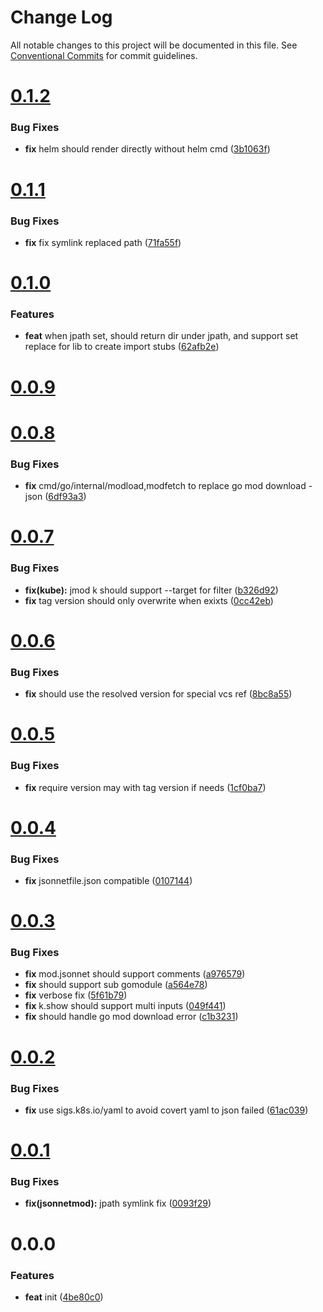 # Change Log

All notable changes to this project will be documented in this file.
See [Conventional Commits](https://conventionalcommits.org) for commit guidelines.



# [0.1.2](https://github.com/jsonnetmod/jsonnetmod/compare/v0.1.1...v0.1.2)

### Bug Fixes

* **fix** helm should render directly without helm cmd ([3b1063f](https://github.com/jsonnetmod/jsonnetmod/commit/3b1063f23eb5acc2d5b02c552dc71871fb42cd0e))



# [0.1.1](https://github.com/jsonnetmod/jsonnetmod/compare/v0.1.0...v0.1.1)

### Bug Fixes

* **fix** fix symlink replaced path ([71fa55f](https://github.com/jsonnetmod/jsonnetmod/commit/71fa55f21d71d758ee416246ae57ff85dcffb5bf))



# [0.1.0](https://github.com/jsonnetmod/jsonnetmod/compare/v0.0.9...v0.1.0)

### Features

* **feat** when jpath set, should return dir under jpath, and support set replace for lib to create import stubs ([62afb2e](https://github.com/jsonnetmod/jsonnetmod/commit/62afb2e22f96d2bd549fcbeece7c8711dc83486e))



# [0.0.9](https://github.com/jsonnetmod/jsonnetmod/compare/v0.0.8...v0.0.9)



# [0.0.8](https://github.com/jsonnetmod/jsonnetmod/compare/v0.0.7...v0.0.8)

### Bug Fixes

* **fix** cmd/go/internal/modload,modfetch to replace go mod download -json ([6df93a3](https://github.com/jsonnetmod/jsonnetmod/commit/6df93a304cfa5279e8d43a1b20fc600e0ff5f9aa))



# [0.0.7](https://github.com/jsonnetmod/jsonnetmod/compare/v0.0.6...v0.0.7)

### Bug Fixes

* **fix(kube):** jmod k should support --target for filter ([b326d92](https://github.com/jsonnetmod/jsonnetmod/commit/b326d92f969d117c77693f440fd380874d8e60fa))
* **fix** tag version should only overwrite when exixts ([0cc42eb](https://github.com/jsonnetmod/jsonnetmod/commit/0cc42ebb2477700c9e81346c84740322c8b00d3b))



# [0.0.6](https://github.com/jsonnetmod/jsonnetmod/compare/v0.0.5...v0.0.6)

### Bug Fixes

* **fix** should use the resolved version for special vcs ref ([8bc8a55](https://github.com/jsonnetmod/jsonnetmod/commit/8bc8a55008ddbe7bc8eb74285d51274c37e740fa))



# [0.0.5](https://github.com/jsonnetmod/jsonnetmod/compare/v0.0.4...v0.0.5)

### Bug Fixes

* **fix** require version may with tag version if needs ([1cf0ba7](https://github.com/jsonnetmod/jsonnetmod/commit/1cf0ba7aa40dc22628e608b9f4cf4bcc07b8864b))



# [0.0.4](https://github.com/jsonnetmod/jsonnetmod/compare/v0.0.3...v0.0.4)

### Bug Fixes

* **fix** jsonnetfile.json compatible ([0107144](https://github.com/jsonnetmod/jsonnetmod/commit/0107144e7ea83c22fd97b9b2057412e6774e0bdb))



# [0.0.3](https://github.com/jsonnetmod/jsonnetmod/compare/v0.0.2...v0.0.3)

### Bug Fixes

* **fix** mod.jsonnet should support comments ([a976579](https://github.com/jsonnetmod/jsonnetmod/commit/a976579ba9eedfd898dd87e93fc4a523e5b9768c))
* **fix** should support sub gomodule ([a564e78](https://github.com/jsonnetmod/jsonnetmod/commit/a564e785fbc882b7223d7c778c9f1b3c9acc2fb6))
* **fix** verbose fix ([5f61b79](https://github.com/jsonnetmod/jsonnetmod/commit/5f61b79d25325cd80e94d8c27b58067ce9ebd91c))
* **fix** k.show should support multi inputs ([049f441](https://github.com/jsonnetmod/jsonnetmod/commit/049f441f0cbfed1b1a2bdf90b64eabf0ddd10b6f))
* **fix** should handle go mod download error ([c1b3231](https://github.com/jsonnetmod/jsonnetmod/commit/c1b3231f2188362317eeb45976eab181e252a60f))



# [0.0.2](https://github.com/jsonnetmod/jsonnetmod/compare/v0.0.1...v0.0.2)

### Bug Fixes

* **fix** use sigs.k8s.io/yaml to avoid covert yaml to json failed ([61ac039](https://github.com/jsonnetmod/jsonnetmod/commit/61ac039e3cb47f934e5f30a0ee7ffba182670279))



# [0.0.1](https://github.com/jsonnetmod/jsonnetmod/compare/v0.0.0...v0.0.1)

### Bug Fixes

* **fix(jsonnetmod):** jpath symlink fix ([0093f29](https://github.com/jsonnetmod/jsonnetmod/commit/0093f290b124d07d0d59ae655d5144e49301e63a))



# 0.0.0

### Features

* **feat** init ([4be80c0](https://github.com/jsonnetmod/jsonnetmod/commit/4be80c0b553fa9ce456f1e5b6ee04f765548bff8))
